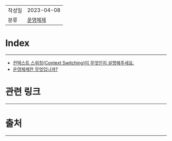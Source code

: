 |               |                       |
|:--------------|:----------------------|
|  작성일          |  2023-04-08  |
|    분류         |    [운영체제](%EC%9A%B4%EC%98%81%EC%B2%B4%EC%A0%9C.md)                   |

# Index
---
- [컨텍스트 스위칭(Context Switching)이 무엇인지 설명해주세요.](%EC%BB%A8%ED%85%8D%EC%8A%A4%ED%8A%B8%20%EC%8A%A4%EC%9C%84%EC%B9%AD(Context%20Switching)%EC%9D%B4%20%EB%AC%B4%EC%97%87%EC%9D%B8%EC%A7%80%20%EC%84%A4%EB%AA%85%ED%95%B4%EC%A3%BC%EC%84%B8%EC%9A%94..md)
- [운영체제란 무엇입니까?](운영체제란%20무엇입니까?.md)

# 관련 링크
---


# 출처
---
